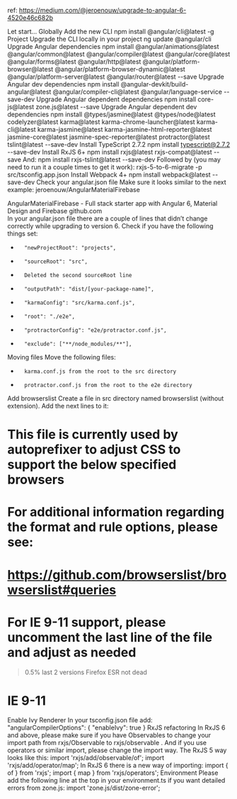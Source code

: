 ref: https://medium.com/@jeroenouw/upgrade-to-angular-6-4520e46c682b

Let start…
Globally
Add the new CLI
npm install @angular/cli@latest -g
Project
Upgrade the CLI locally in your project
ng update @angular/cli
Upgrade Angular dependencies
npm install @angular/animations@latest @angular/common@latest @angular/compiler@latest @angular/core@latest @angular/forms@latest @angular/http@latest @angular/platform-browser@latest @angular/platform-browser-dynamic@latest @angular/platform-server@latest @angular/router@latest --save
Upgrade Angular dev dependencies
npm install @angular-devkit/build-angular@latest @angular/compiler-cli@latest @angular/language-service --save-dev
Upgrade Angular dependent dependencies
npm install core-js@latest zone.js@latest --save
Upgrade Angular dependent dev dependencies
npm install @types/jasmine@latest @types/node@latest codelyzer@latest karma@latest karma-chrome-launcher@latest karma-cli@latest karma-jasmine@latest karma-jasmine-html-reporter@latest jasmine-core@latest jasmine-spec-reporter@latest protractor@latest tslint@latest --save-dev
Install TypeScript 2.7.2
npm install typescript@2.7.2 --save-dev
Install RxJS 6+
npm install rxjs@latest rxjs-compat@latest --save
And:
npm install rxjs-tslint@latest --save-dev
Followed by (you may need to run it a couple times to get it work):
rxjs-5-to-6-migrate -p src/tsconfig.app.json
Install Webpack 4+
npm install webpack@latest --save-dev
Check your angular.json file
Make sure it looks similar to the next example:
jeroenouw/AngularMaterialFirebase

AngularMaterialFirebase - Full stack starter app with Angular 6, Material Design and Firebase
github.com	
In your angular.json file there are a couple of lines that didn’t change correctly while upgrading to version 6.
Check if you have the following things set:
* 		"newProjectRoot": "projects",
* 		"sourceRoot": "src",
* 		Deleted the second sourceRoot line
* 		"outputPath": "dist/[your-package-name]",
* 		"karmaConfig": "src/karma.conf.js",
* 		"root": "./e2e",
* 		"protractorConfig": "e2e/protractor.conf.js",
* 		"exclude": ["**/node_modules/**"],
Moving files
Move the following files:
* 		karma.conf.js from the root to the src directory
* 		protractor.conf.js from the root to the e2e directory
Add browserslist
Create a file in src directory named browserslist (without extension). Add the next lines to it:
# This file is currently used by autoprefixer to adjust CSS to support the below specified browsers
# For additional information regarding the format and rule options, please see:
# https://github.com/browserslist/browserslist#queries
# For IE 9-11 support, please uncomment the last line of the file and adjust as needed
> 0.5%
last 2 versions
Firefox ESR
not dead
# IE 9-11
Enable Ivy Renderer
In your tsconfig.json file add:
"angularCompilerOptions": {
  "enableIvy": true
}
RxJS refactoring
In RxJS 6 and above, please make sure if you have Observables to change your import path from rxjs/Observable to rxjs/observable .
And if you use operators or similar import, please change the import way. The RxJS 5 way looks like this:
import 'rxjs/add/observable/of';
import 'rxjs/add/operator/map';
In RxJS 6 there is a new way of importing:
import { of } from 'rxjs';
import { map } from 'rxjs/operators';
Environment
Please add the following line at the top in your environment.ts if you want detailed errors from zone.js:
import 'zone.js/dist/zone-error';